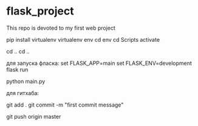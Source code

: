 # flask_project

This repo is devoted to my first web project

pip install virtualenv
virtualenv env
cd env
cd Scripts
activate

cd ..
cd ..

для запуска фласка:
set FLASK_APP=main
set FLASK_ENV=development
flask run

python main.py

для гитхаба:

git add .
git commit -m "first commit message"

git push origin master

